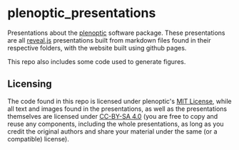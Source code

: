# plenoptic_presentations

Presentations about the
[plenoptic](https://github.com/LabForComputationalVision/plenoptic/) software
package. These presentations are all [reveal.js](https://revealjs.com/)
presentations built from markdown files found in their respective folders, with
the website built using github pages.

This repo also includes some code used to generate figures.

## Licensing

The code found in this repo is licensed under plenoptic's [MIT
License](https://github.com/LabForComputationalVision/plenoptic/blob/main/LICENSE),
while all text and images found in the presentations, as well as the
presentations themselves are licensed under
[CC-BY-SA 4.0](https://creativecommons.org/licenses/by-sa/4.0/) (you are free to
copy and reuse any components, including the whole presentations, as long as you
credit the original authors and share your material under the same (or a
compatible) license).
